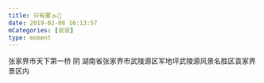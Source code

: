 ```yaml
---
title: 只有雾🌫️🙂
date: 2019-02-08 16:13:57
mCategories: [说说]
type: moment
---
```


<div id="pics-20190208161357"></div>

<script src="/lib/moment/pics.js"></script>
<script>
var data = [
    {"link": "2019-02-08_000000.jpeg", "type": "shuoshuo"},
    {"link": "2019-02-08_000001.jpeg", "type": "shuoshuo"},
    {"link": "2019-02-08_000002.jpeg", "type": "shuoshuo"},
    {"link": "2019-02-08_000003.jpeg", "type": "shuoshuo"},
    {"link": "2019-02-08_000004.jpeg", "type": "shuoshuo"}
];
picsRender(data, "pics-20190208161357");
</script>

张家界市天下第一桥 阴
湖南省张家界市武陵源区军地坪武陵源风景名胜区袁家界景区内

